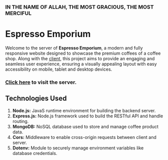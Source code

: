 ### IN THE NAME OF ALLAH, THE MOST GRACIOUS, THE MOST MERCIFUL

# Espresso Emporium

Welcome to the server of **Espresso Emporium**, a modern and fully responsive website designed to showcase the premium coffees of a coffee shop. Along with the [client](https://github.com/Sajjad1007/espresso-emporium-client), this project aims to provide an engaging and seamless user experience, ensuring a visually appealing layout with easy accessibility on mobile, tablet and desktop devices.

### [Click here](https://espresso-emporium-server-6xb3fu8f6-sajjad1007s-projects.vercel.app/) to visit the server.

## Technologies Used

1. **Node.js:** JavaS runtime environment for building the backend server.
2. **Express.js:** Node.js framework used to build the RESTful API and handle routing.
3. **MongoDB:** NoSQL database used to store and manage coffee product data.
4. **Cors:** Middleware to enable cross-origin requests between client and server.
5. **Dotenv:** Module to securely manage environment variables like database credentials.
